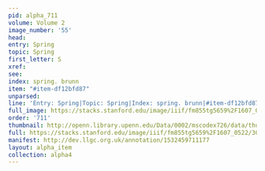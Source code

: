 ```yaml
---
pid: alpha_711
volume: Volume 2
image_number: '55'
head: 
entry: Spring
topic: Spring
first_letter: S
xref: 
see: 
index: spring. brunn
item: "#item-df12bfd87"
unparsed: 
line: 'Entry: Spring|Topic: Spring|Index: spring. brunn|#item-df12bfd87'
full_image: https://stacks.stanford.edu/image/iiif/fm855tg5659%2F1607_0522/full/full/0/default.jpg
order: '711'
thumbnail: http://openn.library.upenn.edu/Data/0002/mscodex726/data/thumb/1607_0522_thumb.jpg
full: https://stacks.stanford.edu/image/iiif/fm855tg5659%2F1607_0522/305,1122,3082,485/full/0/default.jpg
manifest: http://dev.llgc.org.uk/annotation/1532459711177
layout: alpha_item
collection: alpha4
---
```

